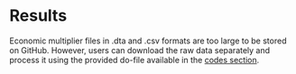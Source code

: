 # Results

Economic multiplier files in .dta and .csv formats are too large to be stored on GitHub. However, users can download the raw data separately and process it using the provided do-file available in the [codes section](https://github.com/csdul/hub_individual_health/tree/main/economic_multipliers/codes).
